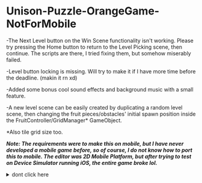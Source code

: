 # Unison-Puzzle-OrangeGame-NotForMobile
-The Next Level button on the Win Scene functionality isn't working. Please try pressing the Home button to return to the Level Picking scene, then continue. The scripts are there, I tried fixing them, but somehow miserably failed.

-Level button locking is missing. Will try to make it if I have more time before the deadline. (makin it rn xd)

-Added some bonus cool sound effects and background music with a small feature.

-A new level scene can be easily created by duplicating a random level scene, then changing the fruit pieces/obstacles' initial spawn position inside the FruitController/GridManager* GameObject.

*Also tile grid size too.

***Note: The requirements were to make this on mobile, but I have never developed a mobile game before, so of course, I do not know how to port this to mobile. The editor was 2D Mobile Platform, but after trying to test on Device Simulator running iOS, the entire game broke lol.***

<details>
  <summary>dont click here</summary>
  Thanks to GPT and Copilot for sponsoring this intern assignment ^^
</details>
